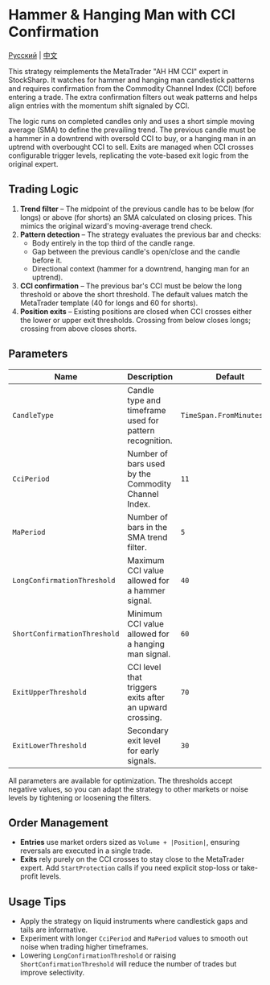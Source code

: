 # Hammer & Hanging Man with CCI Confirmation
[Русский](README_ru.md) | [中文](README_cn.md)

This strategy reimplements the MetaTrader "AH HM CCI" expert in StockSharp. It watches for hammer and hanging man candlestick
patterns and requires confirmation from the Commodity Channel Index (CCI) before entering a trade. The extra confirmation filters
out weak patterns and helps align entries with the momentum shift signaled by CCI.

The logic runs on completed candles only and uses a short simple moving average (SMA) to define the prevailing trend. The previous
candle must be a hammer in a downtrend with oversold CCI to buy, or a hanging man in an uptrend with overbought CCI to sell. Exits
are managed when CCI crosses configurable trigger levels, replicating the vote-based exit logic from the original expert.

## Trading Logic

1. **Trend filter** – The midpoint of the previous candle has to be below (for longs) or above (for shorts) an SMA calculated on
   closing prices. This mimics the original wizard's moving-average trend check.
2. **Pattern detection** – The strategy evaluates the previous bar and checks:
   - Body entirely in the top third of the candle range.
   - Gap between the previous candle's open/close and the candle before it.
   - Directional context (hammer for a downtrend, hanging man for an uptrend).
3. **CCI confirmation** – The previous bar's CCI must be below the long threshold or above the short threshold. The default values
   match the MetaTrader template (40 for longs and 60 for shorts).
4. **Position exits** – Existing positions are closed when CCI crosses either the lower or upper exit thresholds. Crossing from
   below closes longs; crossing from above closes shorts.

## Parameters

| Name | Description | Default |
| ---- | ----------- | ------- |
| `CandleType` | Candle type and timeframe used for pattern recognition. | `TimeSpan.FromMinutes(15)` |
| `CciPeriod` | Number of bars used by the Commodity Channel Index. | `11` |
| `MaPeriod` | Number of bars in the SMA trend filter. | `5` |
| `LongConfirmationThreshold` | Maximum CCI value allowed for a hammer signal. | `40` |
| `ShortConfirmationThreshold` | Minimum CCI value allowed for a hanging man signal. | `60` |
| `ExitUpperThreshold` | CCI level that triggers exits after an upward crossing. | `70` |
| `ExitLowerThreshold` | Secondary exit level for early signals. | `30` |

All parameters are available for optimization. The thresholds accept negative values, so you can adapt the strategy to other
markets or noise levels by tightening or loosening the filters.

## Order Management

- **Entries** use market orders sized as `Volume + |Position|`, ensuring reversals are executed in a single trade.
- **Exits** rely purely on the CCI crosses to stay close to the MetaTrader expert. Add `StartProtection` calls if you need
  explicit stop-loss or take-profit levels.

## Usage Tips

- Apply the strategy on liquid instruments where candlestick gaps and tails are informative.
- Experiment with longer `CciPeriod` and `MaPeriod` values to smooth out noise when trading higher timeframes.
- Lowering `LongConfirmationThreshold` or raising `ShortConfirmationThreshold` will reduce the number of trades but improve
  selectivity.
